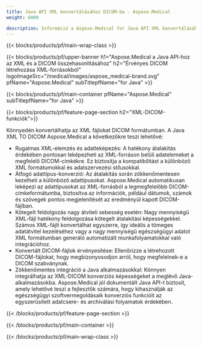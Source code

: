 ```yaml
---
title: Java API XML konvertálásához DICOM-ba - Aspose.Medical
weight: 6000

description: Információ a Aspose.Medical for Java API XML konvertálásához DICOM formátumba
---
```


{{< blocks/products/pf/main-wrap-class >}}

{{< blocks/products/pf/upper-banner h1="Aspose.Medical a Java API-hoz az XML és a DICOM összehasonlításához" h2="Érvényes DICOM létrehozása XML-forrásokból" logoImageSrc="/medical/images/aspose_medical-brand.svg" pfName="Aspose.Medical" subTitlepfName="for Java" >}}

{{< blocks/products/pf/main-container pfName="Aspose.Medical" subTitlepfName="for Java" >}}

{{< blocks/products/pf/feature-page-section h2="XML-DICOM-funkciók">}}

<p>Könnyedén konvertálhatja az XML fájlokat DICOM formátumban. A Java XML TO DICOM Aspose.Medical a következőkre teszi lehetővé:</p>

<ul>
<li>Rugalmas XML-elemzés és adatleképezés: A hatékony átalakítás érdekében pontosan leképezheti az XML-forráson belüli adatelemeket a megfelelő DICOM-címkékre. Ez biztosítja a kompatibilitást a különböző XML formátumokkal és adatszervezési stílusokkal.</li>
<li>Átfogó adattípus-konverzió: Az átalakítás során zökkenőmentesen kezelheti a különböző adattípusokat. Aspose.Medical automatikusan leképezi az adattípusokat az XML-forrásból a legmegfelelőbb DICOM-címkeformátumba, biztosítva az információk, például dátumok, számok és szövegek pontos megjelenítését az eredményül kapott DICOM-fájlban.</li>
<li>Kötegelt feldolgozás nagy átviteli sebesség esetén: Nagy mennyiségű XML-fájl hatékony feldolgozása kötegelt átalakítási képességekkel. Számos XML-fájlt konvertálhat egyszerre, így ideális a tömeges adatátvitel kezeléséhez vagy a nagy mennyiségű egészségügyi adatot XML formátumban generáló automatizált munkafolyamatokkal való integrációhoz.</li>
<li>Konvertált DICOM-fájlok érvényesítése: Ellenőrizze a létrehozott DICOM-fájlokat, hogy megbizonyosodjon arról, hogy megfelelnek-e a DICOM szabványnak.</li>
<li>Zökkenőmentes integráció a Java alkalmazásokkal: Könnyen integrálhatja az XML-DICOM konverziós képességeket a meglévő Java-alkalmazásokba. Aspose.Medical jól dokumentált Java API-t biztosít, amely lehetővé teszi a fejlesztők számára, hogy kihasználják az egészségügyi szoftvermegoldásaik konverziós funkcióit az egyszerűsített adatcsere- és archiválási folyamatok érdekében.</li>
</ul>

{{< /blocks/products/pf/feature-page-section >}}

{{< /blocks/products/pf/main-container >}}

{{< /blocks/products/pf/main-wrap-class >}}